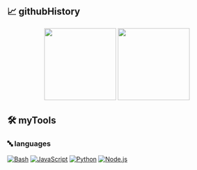 ## 📈 githubHistory
<div align="center">
  <img class="img" height=165 src="https://github-readme-stats-codeartificial.vercel.app/api?username=codeartificial&theme=dark&show_icons=true&icon_color=fff"/>
  <img class="img" height=165 src="https://github-readme-stats-codeartificial.vercel.app/api/top-langs/?username=codeartificial&layout=compact&theme=dark"/>
</div>

## 🛠️ myTools

### 🔤 languages

<p> 
    <a href="https://github.com/search?q=user%3ACodeArtificial+language%3Abash"><img alt="Bash" src="https://img.shields.io/badge/Bash-121011.svg?logo=gnu-bash&logoColor=white"></a>
  <a href="https://github.com/search?q=user%3ACodeArtificial+language%3Ajavascript"><img alt="JavaScript" src="https://img.shields.io/badge/JavaScript-F7DF1E.svg?logo=javascript&logoColor=black"></a>
  <a href="https://github.com/search?q=user%3ACodeArtificial+language%3Apython"><img alt="Python" src="https://img.shields.io/badge/Python-14354C.svg?logo=python&logoColor=white"></a>
  <a href="https://github.com/search?q=user%3ACodeArtificial+language%3Ajavascript"><img alt="Node.js" src="https://img.shields.io/badge/Node.js-43853D.svg?logo=node.js&logoColor=white"></a>
  
</p>


